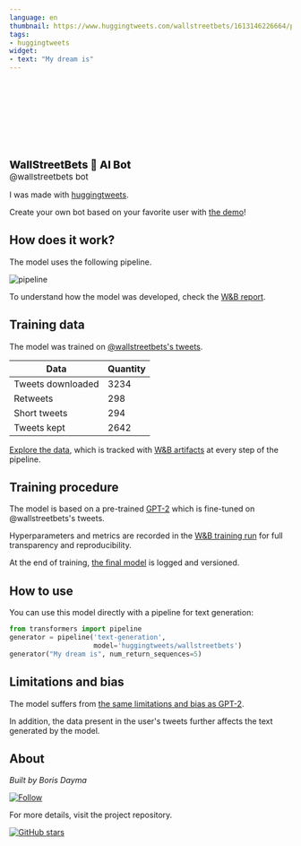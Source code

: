 ```yaml
---
language: en
thumbnail: https://www.huggingtweets.com/wallstreetbets/1613146226664/predictions.png
tags:
- huggingtweets
widget:
- text: "My dream is"
---
```


<div>
<div style="width: 132px; height:132px; border-radius: 50%; background-size: cover; background-image: url('https://pbs.twimg.com/profile_images/1355305650432188416/zAPHj9_3_400x400.jpg')">
</div>
<div style="margin-top: 8px; font-size: 19px; font-weight: 800">WallStreetBets 🤖 AI Bot </div>
<div style="font-size: 15px">@wallstreetbets bot</div>
</div>

I was made with [huggingtweets](https://github.com/borisdayma/huggingtweets).

Create your own bot based on your favorite user with [the demo](https://colab.research.google.com/github/borisdayma/huggingtweets/blob/master/huggingtweets-demo.ipynb)!

## How does it work?

The model uses the following pipeline.

![pipeline](https://github.com/borisdayma/huggingtweets/blob/master/img/pipeline.png?raw=true)

To understand how the model was developed, check the [W&B report](https://app.wandb.ai/wandb/huggingtweets/reports/HuggingTweets-Train-a-model-to-generate-tweets--VmlldzoxMTY5MjI).

## Training data

The model was trained on [@wallstreetbets's tweets](https://twitter.com/wallstreetbets).

| Data | Quantity |
| --- | --- |
| Tweets downloaded | 3234 |
| Retweets | 298 |
| Short tweets | 294 |
| Tweets kept | 2642 |

[Explore the data](https://wandb.ai/wandb/huggingtweets/runs/hhzrzcsh/artifacts), which is tracked with [W&B artifacts](https://docs.wandb.com/artifacts) at every step of the pipeline.

## Training procedure

The model is based on a pre-trained [GPT-2](https://huggingface.co/gpt2) which is fine-tuned on @wallstreetbets's tweets.

Hyperparameters and metrics are recorded in the [W&B training run](https://wandb.ai/wandb/huggingtweets/runs/3gyh32b7) for full transparency and reproducibility.

At the end of training, [the final model](https://wandb.ai/wandb/huggingtweets/runs/3gyh32b7/artifacts) is logged and versioned.

## How to use

You can use this model directly with a pipeline for text generation:

```python
from transformers import pipeline
generator = pipeline('text-generation',
                     model='huggingtweets/wallstreetbets')
generator("My dream is", num_return_sequences=5)
```

## Limitations and bias

The model suffers from [the same limitations and bias as GPT-2](https://huggingface.co/gpt2#limitations-and-bias).

In addition, the data present in the user's tweets further affects the text generated by the model.

## About

*Built by Boris Dayma*

[![Follow](https://img.shields.io/twitter/follow/borisdayma?style=social)](https://twitter.com/intent/follow?screen_name=borisdayma)

For more details, visit the project repository.

[![GitHub stars](https://img.shields.io/github/stars/borisdayma/huggingtweets?style=social)](https://github.com/borisdayma/huggingtweets)

